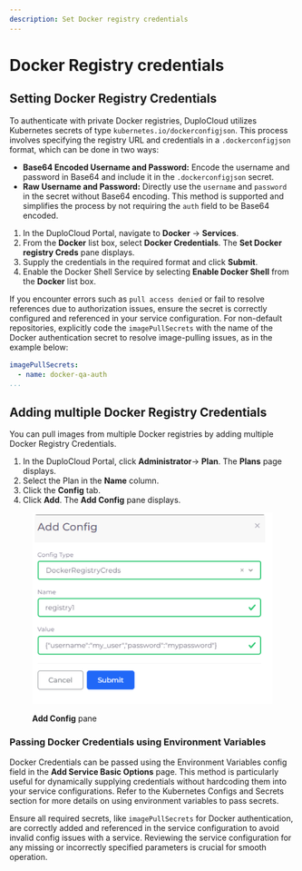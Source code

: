 ```yaml
---
description: Set Docker registry credentials
---
```


# Docker Registry credentials

## Setting Docker Registry Credentials&#x20;

To authenticate with private Docker registries, DuploCloud utilizes Kubernetes secrets of type `kubernetes.io/dockerconfigjson`. This process involves specifying the registry URL and credentials in a `.dockerconfigjson` format, which can be done in two ways:

* **Base64 Encoded Username and Password:** Encode the username and password in Base64 and include it in the `.dockerconfigjson` secret.
* **Raw Username and Password:** Directly use the `username` and `password` in the secret without Base64 encoding. This method is supported and simplifies the process by not requiring the `auth` field to be Base64 encoded.

1. In the DuploCloud Portal, navigate to **Docker** -> **Services**.
2. From the **Docker** list box, select **Docker Credentials**. The **Set Docker registry Creds** pane displays.
3. Supply the credentials in the required format and click **Submit**.
4. Enable the Docker Shell Service by selecting **Enable Docker Shell** from the **Docker** list box.

If you encounter errors such as `pull access denied` or fail to resolve references due to authorization issues, ensure the secret is correctly configured and referenced in your service configuration. For non-default repositories, explicitly code the `imagePullSecrets` with the name of the Docker authentication secret to resolve image-pulling issues, as in the example below:

```yaml
imagePullSecrets:
  - name: docker-qa-auth
...
```

## Adding multiple Docker Registry Credentials

You can pull images from multiple Docker registries by adding multiple Docker Registry Credentials.

1. In the DuploCloud Portal, click **Administrator**-> **Plan**. The **Plans** page displays. &#x20;
2. Select the Plan in the **Name** column.
3. Click the **Config** tab.
4. Click **Add**. The **Add Config** pane displays.

<div align="left">

<figure><img src="../../../.gitbook/assets/aws_add_config (2).png" alt=""><figcaption><p><strong>Add Config</strong> pane</p></figcaption></figure>

</div>

### Passing Docker Credentials using Environment Variables

Docker Credentials can be passed using the Environment Variables config field in the **Add Service Basic Options** page. This method is particularly useful for dynamically supplying credentials without hardcoding them into your service configurations. Refer to the Kubernetes Configs and Secrets section for more details on using environment variables to pass secrets.

Ensure all required secrets, like `imagePullSecrets` for Docker authentication, are correctly added and referenced in the service configuration to avoid invalid config issues with a service. Reviewing the service configuration for any missing or incorrectly specified parameters is crucial for smooth operation.
